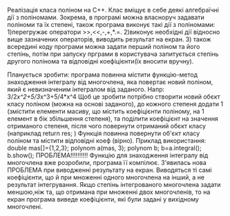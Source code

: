Реалізація класа поліном на С++. Клас вміщує в себе деякі алгебраїчні дії з поліномами.
Зокрема, в програмі можна власноруч задавати поліноми та їх степені, також програма виконує такі дії з поліномами:
1)перегружає оператори >>,<<,-,+,*.=.
2)виконує необхідні дії відносно вище зазначених операторів, виводить результат на екран.
3) також всередині коду програми можна задати перший поліном та його степінь, потім при запуску прграми в користувача
запитується степінь другого полінома та відповідні коефіцієнти(їх вносити вручну).

Планується зробити:
програма повинна містити функцію-метод знаходження інтегралу від многочлена, яка повертає новий поліном, який є невизначеним інтегралом від заданого.
Напр: 3/2*x^2+5/3*x^3+5/4*x^4
Щоб це зробити потрібно створити новий обєкт класу поліном (можна на основі заданого), до кожного степеня додати 1 (змістити елементи масиву, що містить коефіцієнти поліному, на 1 елемент в бік збільшення степеня), та поділити коефіцієнт на значення отриманого степеня, після чого повернути отриманий обєкт класу (наприклад return res; )
Функція повинна повернути об'єкт класу поліном та містити відповідні коеф (вірно).
Приклад використання:
double mas[]={1,2,3};
polynom a(mas, 3);
polynom b;
b=a.integral();
b.show();
ПРОБЛЕМА!!!!!!!!!!
Функцію для знаходження інтегралу від многочлена вже розробили, програма її компілює. 
З'явилась нова ПРОБЛЕМА при виводженні результату на екран. Виводяться ті самі коефіцієнти, що й при множенні одного 
многочлена на інший, а не результат інтегрування.
Якщо степінь інтегрованого многочлена задати меншою,ніж та, що отримана при множенні двох многочленів, то на екран 
програма виведе коефіцієнти, які були задані у вихідному многочлені.


